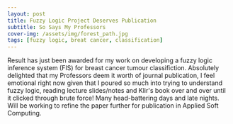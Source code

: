 ```yaml
---
layout: post
title: Fuzzy Logic Project Deserves Publication
subtitle: So Says My Professors
cover-img: /assets/img/forest_path.jpg
tags: [fuzzy logic, breat cancer, classification]
---
```


Result has just been awarded for my work on developing a fuzzy logic inference system (FIS) for breast cancer tumour classifiction.
Absolutely delighted that my Professors deem it worth of journal publication, I feel emotional right now given that I poured 
so much into trying to understand fuzzy logic, reading lecture slides/notes and Klir's book over and over until it clicked 
through brute force! Many head-battering days and late nights.  Will be working to refine the paper further for publication 
in Applied Soft Computing.